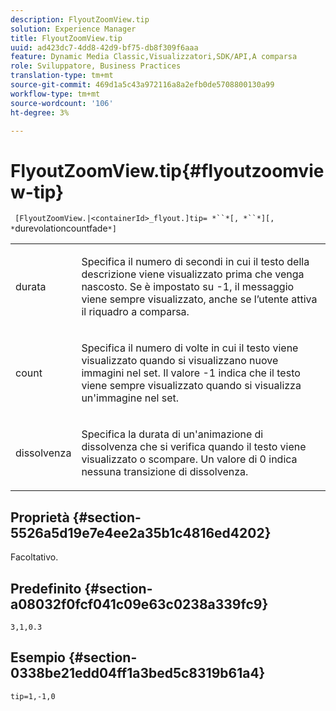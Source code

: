```yaml
---
description: FlyoutZoomView.tip
solution: Experience Manager
title: FlyoutZoomView.tip
uuid: ad423dc7-4dd8-42d9-bf75-db8f309f6aaa
feature: Dynamic Media Classic,Visualizzatori,SDK/API,A comparsa
role: Sviluppatore, Business Practices
translation-type: tm+mt
source-git-commit: 469d1a5c43a972116a8a2efb0de5708800130a99
workflow-type: tm+mt
source-wordcount: '106'
ht-degree: 3%

---
```



# FlyoutZoomView.tip{#flyoutzoomview-tip}

` [FlyoutZoomView.|<containerId>_flyout.]tip= *``*[, *``*][, *`durevolationcountfade`*]`

<table id="table_3BA079B51B644219BB8E2A68A13A8D90"> 
 <tbody> 
  <tr> 
   <td colname="col1"> <p> <span class="codeph"> <span class="varname"> durata</span> </span> </p> </td> 
   <td colname="col2"> <p>Specifica il numero di secondi in cui il testo della descrizione viene visualizzato prima che venga nascosto. Se è impostato su <span class="codeph"> -1</span>, il messaggio viene sempre visualizzato, anche se l’utente attiva il riquadro a comparsa. </p> </td> 
  </tr> 
  <tr> 
   <td colname="col1"> <p> <span class="codeph"> <span class="varname"> count</span> </span> </p> </td> 
   <td colname="col2"> <p>Specifica il numero di volte in cui il testo viene visualizzato quando si visualizzano nuove immagini nel set. Il valore <span class="codeph"> -1</span> indica che il testo viene sempre visualizzato quando si visualizza un'immagine nel set. </p> </td> 
  </tr> 
  <tr> 
   <td colname="col1"> <p> <span class="codeph"> <span class="varname"> dissolvenza</span> </span> </p> </td> 
   <td colname="col2"> <p>Specifica la durata di un'animazione di dissolvenza che si verifica quando il testo viene visualizzato o scompare. Un valore di <span class="codeph"> 0</span> indica nessuna transizione di dissolvenza. </p> </td> 
  </tr> 
 </tbody> 
</table>

## Proprietà {#section-5526a5d19e7e4ee2a35b1c4816ed4202}

Facoltativo.

## Predefinito {#section-a08032f0fcf041c09e63c0238a339fc9}

`3,1,0.3`

## Esempio {#section-0338be21edd04ff1a3bed5c8319b61a4}

`tip=1,-1,0`
